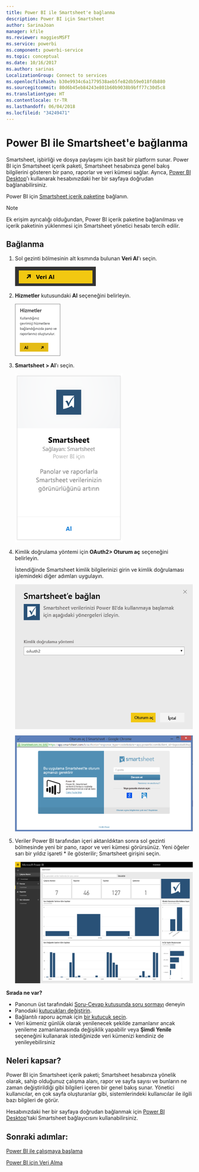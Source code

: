 ```yaml
---
title: Power BI ile Smartsheet'e bağlanma
description: Power BI için Smartsheet
author: SarinaJoan
manager: kfile
ms.reviewer: maggiesMSFT
ms.service: powerbi
ms.component: powerbi-service
ms.topic: conceptual
ms.date: 10/16/2017
ms.author: sarinas
LocalizationGroup: Connect to services
ms.openlocfilehash: b30e9934c6a1779538aeb5fe82db59e018fdb880
ms.sourcegitcommit: 80d6b45eb84243e801b60b9038b9bff77c30d5c8
ms.translationtype: HT
ms.contentlocale: tr-TR
ms.lasthandoff: 06/04/2018
ms.locfileid: "34249471"
---
```

# <a name="connect-to-smartsheet-with-power-bi"></a>Power BI ile Smartsheet'e bağlanma
Smartsheet, işbirliği ve dosya paylaşımı için basit bir platform sunar. Power BI için Smartsheet içerik paketi, Smartsheet hesabınıza genel bakış bilgilerini gösteren bir pano, raporlar ve veri kümesi sağlar. Ayrıca, [Power BI Desktop](desktop-connect-to-data.md)'ı kullanarak hesabınızdaki her bir sayfaya doğrudan bağlanabilirsiniz. 

Power BI için [Smartsheet içerik paketine](https://app.powerbi.com/groups/me/getdata/services/smartsheet) bağlanın.

>[!NOTE]
>Ek erişim ayrıcalığı olduğundan, Power BI içerik paketine bağlanılması ve içerik paketinin yüklenmesi için Smartsheet yönetici hesabı tercih edilir.

## <a name="how-to-connect"></a>Bağlanma
1. Sol gezinti bölmesinin alt kısmında bulunan **Veri Al**'ı seçin.
   
   ![](media/service-connect-to-smartsheet/pbi_getdata.png)
2. **Hizmetler** kutusundaki **Al** seçeneğini belirleyin.
   
   ![](media/service-connect-to-smartsheet/pbi_getservices.png) 
3. **Smartsheet \> Al**'ı seçin.
   
   ![](media/service-connect-to-smartsheet/smartsheet.png)
4. Kimlik doğrulama yöntemi için **OAuth2\> Oturum aç** seçeneğini belirleyin.
   
   İstendiğinde Smartsheet kimlik bilgilerinizi girin ve kimlik doğrulaması işlemindeki diğer adımları uygulayın.
   
   ![](media/service-connect-to-smartsheet/creds.png)
   
   ![](media/service-connect-to-smartsheet/creds2.png)
5. Veriler Power BI tarafından içeri aktarıldıktan sonra sol gezinti bölmesinde yeni bir pano, rapor ve veri kümesi görürsünüz. Yeni öğeler sarı bir yıldız işareti \* ile gösterilir; Smartsheet girişini seçin.
   
   ![](media/service-connect-to-smartsheet/dashboard.png)

**Sırada ne var?**

* Panonun üst tarafındaki [Soru-Cevap kutusunda soru sormayı](power-bi-q-and-a.md) deneyin
* Panodaki [kutucukları değiştirin](service-dashboard-edit-tile.md).
* Bağlantılı raporu açmak için [bir kutucuk seçin](service-dashboard-tiles.md).
* Veri kümeniz günlük olarak yenilenecek şekilde zamanlanır ancak yenileme zamanlamasında değişiklik yapabilir veya **Şimdi Yenile** seçeneğini kullanarak istediğinizde veri kümenizi kendiniz de yenileyebilirsiniz

## <a name="whats-included"></a>Neleri kapsar?
Power BI için Smartsheet içerik paketi; Smartsheet hesabınıza yönelik olarak, sahip olduğunuz çalışma alanı, rapor ve sayfa sayısı ve bunların ne zaman değiştirildiği gibi bilgileri içeren bir genel bakış sunar. Yönetici kullanıcılar, en çok sayfa oluşturanlar gibi, sistemlerindeki kullanıcılar ile ilgili bazı bilgileri de görür.  

Hesabınızdaki her bir sayfaya doğrudan bağlanmak için [Power BI Desktop](desktop-connect-to-data.md)'taki Smartsheet bağlayıcısını kullanabilirsiniz.  

## <a name="next-steps"></a>Sonraki adımlar:

[Power BI ile çalışmaya başlama](service-get-started.md)

[Power BI için Veri Alma](service-get-data.md)